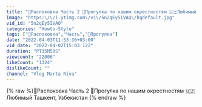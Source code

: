 ```yaml
---
title: "🎁Распоковка Часть 2 🌳Прогулка по нашим окрестностям 🇺🇿Любимый Ташкент, Узбекистан"
image: "https:\/\/i.ytimg.com\/vi\/5n2qEy5IVAQ\/hqdefault.jpg"
vid_id: "5n2qEy5IVAQ"
categories: "Howto-Style"
tags: ["🎁Распоковка","Часть","🌳Прогулка"]
date: "2022-04-03T11:53:36+03:00"
vid_date: "2022-04-02T15:03:12Z"
duration: "PT35M50S"
viewcount: "22006"
likeCount: "1324"
dislikeCount: ""
channel: "Vlog Marta Riva"
---
```

{% raw %}🎁Распоковка Часть 2 🌳Прогулка по нашим окрестностям 🇺🇿Любимый Ташкент, Узбекистан {% endraw %}

